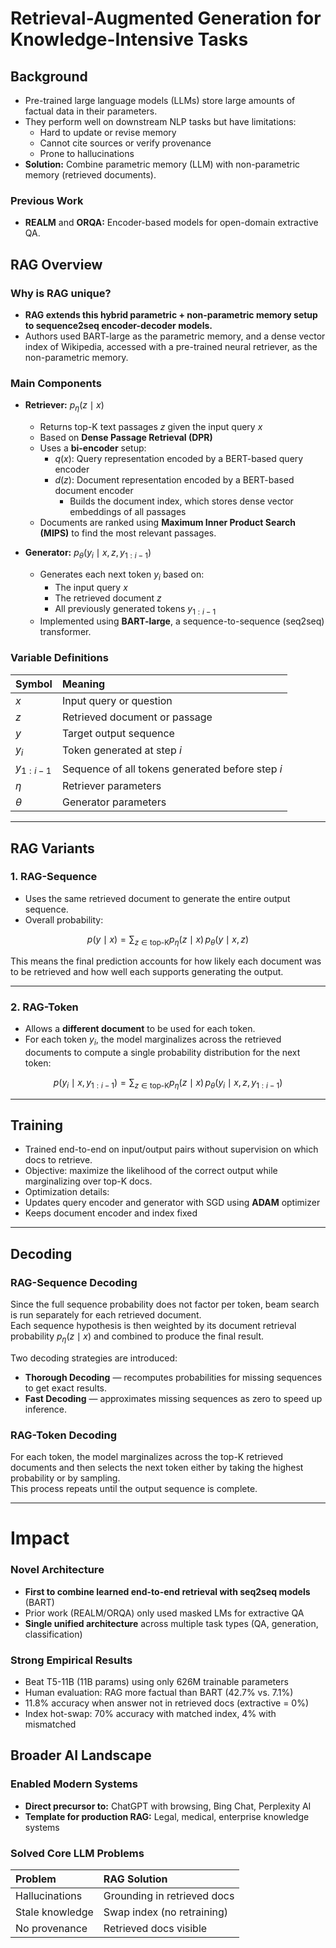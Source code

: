 # Retrieval-Augmented Generation for Knowledge-Intensive Tasks

## Background
- Pre-trained large language models (LLMs) store large amounts of factual data in their parameters.  
- They perform well on downstream NLP tasks but have limitations:
  - Hard to update or revise memory  
  - Cannot cite sources or verify provenance  
  - Prone to hallucinations  
- **Solution:** Combine parametric memory (LLM) with non-parametric memory (retrieved documents).

### Previous Work
- **REALM** and **ORQA:** Encoder-based models for open-domain extractive QA.  

## RAG Overview
### **Why is RAG unique?**
- **RAG extends this hybrid parametric + non-parametric memory setup to sequence2seq encoder-decoder models.**
- Authors used BART-large as the parametric memory, and a dense vector index of Wikipedia, accessed with a pre-trained neural retriever, as the non-parametric memory.

### Main Components

- **Retriever:** $p_{\eta}(z \mid x)$  
  - Returns top-K text passages $z$ given the input query $x$  
  - Based on **Dense Passage Retrieval (DPR)**  
  - Uses a **bi-encoder** setup:  
    - $q(x)$: Query representation encoded by a BERT-based query encoder  
    - $d(z)$: Document representation encoded by a BERT-based document encoder
      - Builds the document index, which stores dense vector embeddings of all passages
  - Documents are ranked using **Maximum Inner Product Search (MIPS)** to find the most relevant passages.  

- **Generator:** $p_{\theta}(y_i \mid x, z, y_{1:i-1})$  
  - Generates each next token $y_i$ based on:  
    - The input query $x$  
    - The retrieved document $z$  
    - All previously generated tokens $y_{1:i-1}$  
  - Implemented using **BART-large**, a sequence-to-sequence (seq2seq) transformer.  


### Variable Definitions

| Symbol | Meaning |
|:-------|:---------|
| $x$ | Input query or question |
| $z$ | Retrieved document or passage |
| $y$ | Target output sequence |
| $y_i$ | Token generated at step *i* |
| $y_{1:i-1}$ | Sequence of all tokens generated before step *i* |
| $\eta$ | Retriever parameters |
| $\theta$ | Generator parameters |


---

## RAG Variants

### 1. RAG-Sequence
- Uses the same retrieved document to generate the entire output sequence.
- Overall probability:

$$
p(y \mid x) = \sum_{z \in \text{top-K}} p_{\eta}(z \mid x) \, p_{\theta}(y \mid x, z)
$$

This means the final prediction accounts for how likely each document was to be retrieved and how well each supports generating the output.

---

### 2. RAG-Token

- Allows a **different document** to be used for each token.
- For each token $y_i$, the model marginalizes across the retrieved documents to compute a single probability distribution for the next token:

$$
p(y_i \mid x, y_{1:i-1}) = \sum_{z \in \text{top-K}} p_{\eta}(z \mid x) \, p_{\theta}(y_i \mid x, z, y_{1:i-1})
$$

---

## Training
- Trained end-to-end on input/output pairs without supervision on which docs to retrieve.  
- Objective: maximize the likelihood of the correct output while marginalizing over top-K docs.  
- Optimization details:
- Updates query encoder and generator with SGD using **ADAM** optimizer  
- Keeps document encoder and index fixed

---

## Decoding

### RAG-Sequence Decoding

Since the full sequence probability does not factor per token, beam search is run separately for each retrieved document.  
Each sequence hypothesis is then weighted by its document retrieval probability $p_{\eta}(z \mid x)$ and combined to produce the final result.

Two decoding strategies are introduced:

- **Thorough Decoding** — recomputes probabilities for missing sequences to get exact results.  
- **Fast Decoding** — approximates missing sequences as zero to speed up inference.

### RAG-Token Decoding

For each token, the model marginalizes across the top-K retrieved documents and then selects the next token either by taking the highest probability or by sampling.  
This process repeats until the output sequence is complete.


---

# Impact

### Novel Architecture
- **First to combine learned end-to-end retrieval with seq2seq models** (BART)
- Prior work (REALM/ORQA) only used masked LMs for extractive QA
- **Single unified architecture** across multiple task types (QA, generation, classification)

### Strong Empirical Results
- Beat T5-11B (11B params) using only 626M trainable parameters
- Human evaluation: RAG more factual than BART (42.7% vs. 7.1%)
- 11.8% accuracy when answer not in retrieved docs (extractive = 0%)
- Index hot-swap: 70% accuracy with matched index, 4% with mismatched

## Broader AI Landscape

### Enabled Modern Systems
- **Direct precursor to:** ChatGPT with browsing, Bing Chat, Perplexity AI
- **Template for production RAG:** Legal, medical, enterprise knowledge systems

### Solved Core LLM Problems

| Problem | RAG Solution |
|:--------|:-------------|
| Hallucinations | Grounding in retrieved docs |
| Stale knowledge | Swap index (no retraining) |
| No provenance | Retrieved docs visible |




